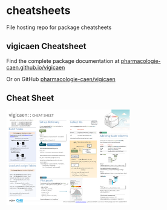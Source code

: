 
# cheatsheets

File hosting repo for package cheatsheets

## vigicaen Cheatsheet

Find the complete package documentation at
[pharmacologie-caen.github.io/vigicaen](https://pharmacologie-caen.github.io/vigicaen/)

Or on GitHub
[pharmacologie-caen/vigicaen](https://github.com/pharmacologie-caen/vigicaen)

## Cheat Sheet

<a href="https://github.com/pharmacologie-caen/cheatsheets/blob/main/pdf/vigicaen.pdf"><img src="https://raw.githubusercontent.com/pharmacologie-caen/cheatsheets/main/pdf/vigicaen.png" width="326" height="252"/></a>
